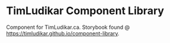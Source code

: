 # TimLudikar Component Library

Component for TimLudikar.ca.
Storybook found @ https://timludikar.github.io/component-library.
